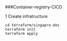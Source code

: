 ###Container-registry-CICD

1 Create infratructure 
```
cd terraform/singapro-dev
terraform init
terraform apply 

```

